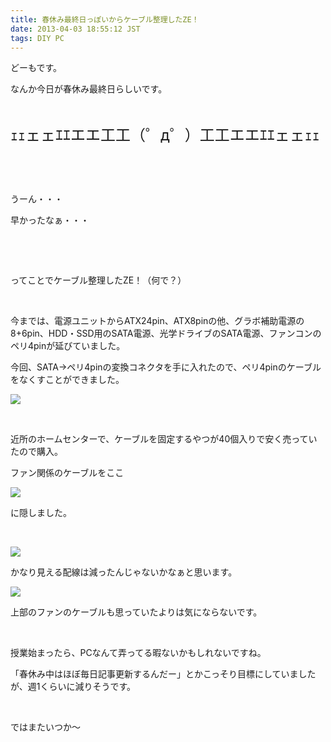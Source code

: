 ```yaml
---
title: 春休み最終日っぽいからケーブル整理したZE！
date: 2013-04-03 18:55:12 JST
tags: DIY PC
---
```

<p>どーもです。</p>
<p>なんか今日が春休み最終日らしいです。</p>
<p>&nbsp;</p>
<p><span style="font-size:24px;">ｪｪェェｴｴエエ工工（゜д゜）工工エエｴｴェェｪｪ</span></p>
<p>&nbsp;</p>
<p>&nbsp;</p>
<p>うーん・・・</p>
<p>早かったなぁ・・・</p>
<p>&nbsp;</p>
<p>&nbsp;</p>
<p>ってことでケーブル整理したZE！（何で？）</p>
<p>&nbsp;</p>
<p>今までは、電源ユニットからATX24pin、ATX8pinの他、グラボ補助電源の8+6pin、HDD・SSD用のSATA電源、光学ドライブのSATA電源、ファンコンのペリ4pinが延びていました。</p>
<p>今回、SATA→ペリ4pinの変換コネクタを手に入れたので、ペリ4pinのケーブルをなくすことができました。</p>
<p><img src="https://lh4.googleusercontent.com/-S_RidtvPq50/UVv5XLpkZ2I/AAAAAAAAB2M/d4ufvnen5KM/s640/IMG_0341.JPG" /></p>
<p>&nbsp;</p>
<p>近所のホームセンターで、ケーブルを固定するやつが40個入りで安く売っていたので購入。</p>
<p>ファン関係のケーブルをここ</p>
<p><img src="https://lh5.googleusercontent.com/-VushnvwGjJM/UVv4hVJE0hI/AAAAAAAAB10/2wOa-JsbCm0/s640/IMG_0355.JPG" /></p>
<p>に隠しました。</p>
<p>&nbsp;</p>
<p><img src="https://lh4.googleusercontent.com/-cFtAfBHHHj8/UVv4iXbrk_I/AAAAAAAAB2A/uCn0DH_zGoo/s640/IMG_0351.JPG" /></p>
<p>かなり見える配線は減ったんじゃないかなぁと思います。</p>
<p><img src="https://lh6.googleusercontent.com/-7myZp44MsW0/UVv4h9vn_4I/AAAAAAAAB14/Waf2Njr1wsE/s640/IMG_0353.JPG" /></p>
<p>上部のファンのケーブルも思っていたよりは気にならないです。</p>
<p>&nbsp;</p>
<p>授業始まったら、PCなんて弄ってる暇ないかもしれないですね。</p>
<p>「春休み中はほぼ毎日記事更新するんだー」とかこっそり目標にしていましたが、週1くらいに減りそうです。</p>
<p>&nbsp;</p>
<p>ではまたいつか〜</p>
